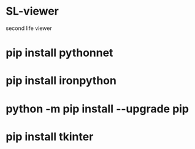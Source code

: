 # SL-viewer
 second life viewer
# pip install pythonnet
# pip install ironpython
# python -m pip install --upgrade pip
# pip install tkinter
